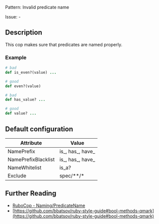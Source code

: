 Pattern: Invalid predicate name

Issue: -

## Description

This cop makes sure that predicates are named properly.

### Example

```ruby
# bad
def is_even?(value) ...

# good
def even?(value)

# bad
def has_value? ...

# good
def value? ...
```

## Default configuration

Attribute | Value
--- | ---
NamePrefix | is_, has_, have_
NamePrefixBlacklist | is_, has_, have_
NameWhitelist | is_a?
Exclude | spec/\*\*/\*

## Further Reading

* [RuboCop - Naming/PredicateName](https://rubocop.readthedocs.io/en/latest/cops_naming/#namingpredicatename)
* [https://github.com/bbatsov/ruby-style-guide#bool-methods-qmark](https://github.com/bbatsov/ruby-style-guide#bool-methods-qmark)
